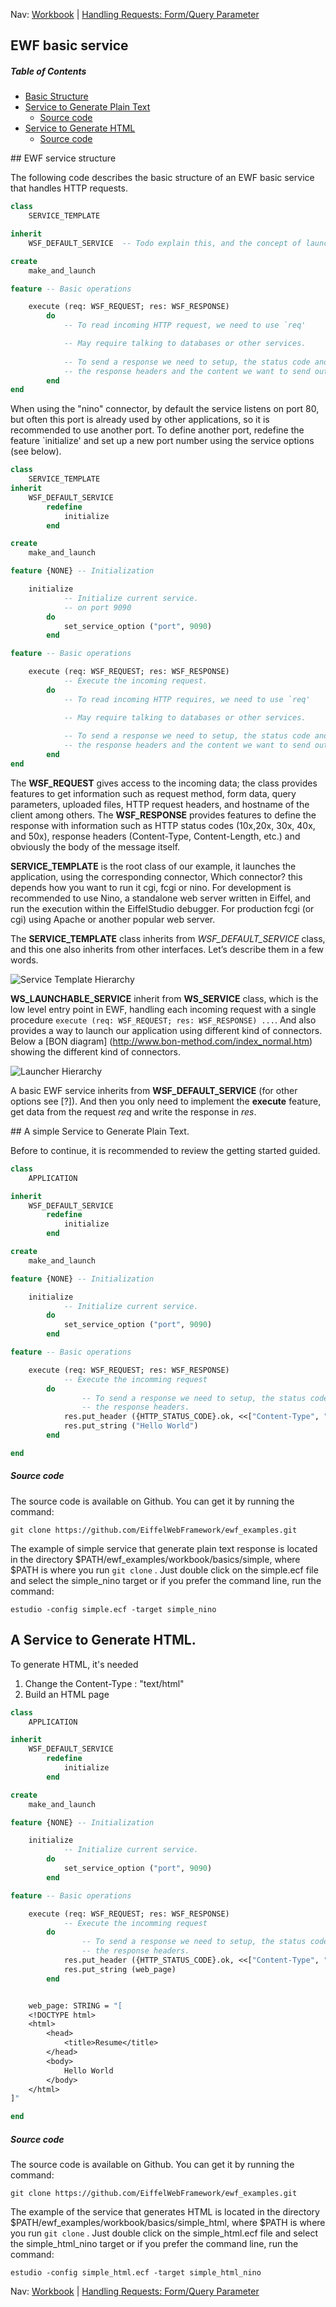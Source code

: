 Nav: [Workbook](../workbook.md) | [Handling Requests: Form/Query Parameter](/workbook/handling_request/form.md)


## EWF basic service

##### Table of Contents  
- [Basic Structure](#structure)  
- [Service to Generate Plain Text](#text) 
	- [Source code](#source_1) 	
- [Service to Generate HTML](#html)
	- [Source code](#source_2) 	


<a name="structure"/>
## EWF service structure

The following code describes the basic structure of an EWF basic service that handles HTTP requests.

```eiffel
class
	SERVICE_TEMPLATE

inherit
	WSF_DEFAULT_SERVICE  -- Todo explain this, and the concept of launchers and connectors ()

create
	make_and_launch

feature -- Basic operations

	execute (req: WSF_REQUEST; res: WSF_RESPONSE)
		do
			-- To read incoming HTTP request, we need to use `req'

			-- May require talking to databases or other services.	
 
			-- To send a response we need to setup, the status code and
			-- the response headers and the content we want to send out our client
		end
end
```

When using the "nino" connector, by default the service listens on port 80, but often this port is already used by other applications, so it is recommended to use another port.
To define another port, redefine the feature `initialize' and set up a new port number using the service options (see below).

```eiffel
class
	SERVICE_TEMPLATE
inherit
	WSF_DEFAULT_SERVICE
		redefine
			initialize
		end

create
	make_and_launch

feature {NONE} -- Initialization

	initialize
			-- Initialize current service.
			-- on port 9090
		do
			set_service_option ("port", 9090)
		end

feature -- Basic operations

	execute (req: WSF_REQUEST; res: WSF_RESPONSE)
			-- Execute the incoming request.
		do
			-- To read incoming HTTP requires, we need to use `req'

			-- May require talking to databases or other services.	
 
			-- To send a response we need to setup, the status code and
			-- the response headers and the content we want to send out client
		end
end
```

The **WSF_REQUEST** gives access to the incoming data; the class provides features to get information such as request method, form data, query parameters, uploaded files, HTTP request headers, and hostname of the client among others. 
The **WSF_RESPONSE** provides features to define the response with information such as HTTP status codes (10x,20x, 30x, 40x, and 50x), response headers (Content-Type, Content-Length, etc.) and obviously the body of the message itself.

**SERVICE_TEMPLATE** is the root class of our example, it launches the application, using the corresponding connector, Which connector? this depends how you want to run it cgi, fcgi or nino. For development is recommended to use Nino, a standalone web server written in Eiffel, and run the execution within the EiffelStudio debugger. For production fcgi (or cgi) using Apache or another popular web server.

The **SERVICE_TEMPLATE** class inherits from _WSF_DEFAULT_SERVICE_ class, and this one also inherits from other interfaces. Let’s describe them in a few words.

![Service Template Hierarchy](/workbook/SERVICE_TEMPLATE.png "Service Template")

**WS_LAUNCHABLE_SERVICE** inherit from **WS_SERVICE** class, which is the low level entry point in EWF, handling each incoming request with a single procedure ```execute (req: WSF_REQUEST; res: WSF_RESPONSE) ...```. And also provides a way to launch our application using different kind of connectors. Below a [BON diagram] (http://www.bon-method.com/index_normal.htm) showing the different kind of connectors.

![Launcher Hierarchy](/app/doc/WSF_SERVICE_LAUNCHER.png "Launcher")

A basic EWF service inherits from **WSF_DEFAULT_SERVICE** (for other options see [?]).
And then you only need to implement the **execute** feature, get data from the request *req* and write the response in *res*.

<a name="text"/>
## A simple Service to Generate Plain Text.

Before to continue, it is recommended to review the getting started guided.

```eiffel
class
	APPLICATION

inherit
	WSF_DEFAULT_SERVICE
		redefine
			initialize
		end

create
	make_and_launch

feature {NONE} -- Initialization

	initialize
			-- Initialize current service.
		do
			set_service_option ("port", 9090)
		end

feature -- Basic operations

	execute (req: WSF_REQUEST; res: WSF_RESPONSE)
			-- Execute the incomming request
		do
				-- To send a response we need to setup, the status code and
				-- the response headers.
			res.put_header ({HTTP_STATUS_CODE}.ok, <<["Content-Type", "text/plain"], ["Content-Length", "11"]>>)
			res.put_string ("Hello World")
		end

end
```
<a name="source_1"></a>
##### Source code
The source code is available on Github. You can get it by running the command:

```git clone https://github.com/EiffelWebFramework/ewf_examples.git```

The example of simple service that generate plain text response is located in the directory $PATH/ewf_examples/workbook/basics/simple, where $PATH is where you run ```git clone``` . Just double click on the simple.ecf file and select the simple_nino target or if you prefer the command line, run the command:

```estudio -config simple.ecf -target simple_nino```

<a name="html"></a>
## A Service to Generate HTML.
To generate HTML, it's needed

1. Change the Content-Type : "text/html"
2. Build an HTML page

```eiffel
class
	APPLICATION

inherit
	WSF_DEFAULT_SERVICE
		redefine
			initialize
		end

create
	make_and_launch

feature {NONE} -- Initialization

	initialize
			-- Initialize current service.
		do
			set_service_option ("port", 9090)
		end

feature -- Basic operations

	execute (req: WSF_REQUEST; res: WSF_RESPONSE)
			-- Execute the incomming request
		do
				-- To send a response we need to setup, the status code and
				-- the response headers.
			res.put_header ({HTTP_STATUS_CODE}.ok, <<["Content-Type", "text/html"], ["Content-Length", web_page.count.out]>>)
			res.put_string (web_page)
		end


	web_page: STRING = "[ 	
	<!DOCTYPE html>
	<html>
		<head>
			<title>Resume</title>
		</head>
		<body>
			Hello World
		</body>
	</html>
]"

end
```
##### Source code
The source code is available on Github. You can get it by running the command:

```git clone https://github.com/EiffelWebFramework/ewf_examples.git```

The example of the service that generates HTML is located in the directory $PATH/ewf_examples/workbook/basics/simple_html, where $PATH is where you run ```git clone``` . Just double click on the simple_html.ecf file and select the simple_html_nino target or if you prefer the command line, run the command:

```estudio -config simple_html.ecf -target simple_html_nino```

Nav: [Workbook](../workbook.md) |  [Handling Requests: Form/Query Parameter](/workbook/handling_request/form.md)

